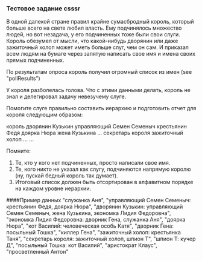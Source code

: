 ### Тестовое задание csssr

В одной далекой стране правил крайне сумасбродный король, который больше всего на свете любил власть.
Ему подчинялось множество людей, но вот незадача, у его подчиненных тоже были свои слуги.
Король обезумел от мысли, что какой-нибудь дворянин или даже зажиточный холоп может иметь больше слуг, чем он сам.
И приказал всем людям на бумаге через запятую написать свое имя и имена своих прямых подчиненных.

По результатам опроса король получил огромный список из имен (see "pollResults")

У короля разболелась голова. Что с этими данными делать, король не знал и делегировал задачу невезучему слуге.

Помогите слуге правильно составить иерархию и подготовить  отчет для короля следующим образом:
 
король
    дворянин Кузькин
        управляющий Семен Семеныч
            крестьянин Федя
            доярка Нюра
        жена Кузькина
        ...
    секретарь короля
        зажиточный холоп
        ...
    ...
 
Помните:
 1. Те, кто у кого нет подчиненных, просто написали свое имя.
 2. Те, кого никто не указал как слугу, подчиняются напрямую королю (ну, пускай бедный король так думает).
 3. Итоговый список должен быть отсортирован в алфавитном порядке на каждом уровне иерархии.


####Пример данных
"служанка Аня",
"управляющий Семен Семеныч: крестьянин Федя, доярка Нюра",
"дворянин Кузькин: управляющий Семен Семеныч, жена Кузькина, экономка Лидия Федоровна",
"экономка Лидия Федоровна: дворник Гена, служанка Аня",
"доярка Нюра",
"кот Василий: человеческая особь Катя",
"дворник Гена: посыльный Тошка",
"киллер Гена",
"зажиточный холоп: крестьянка Таня",
"секретарь короля: зажиточный холоп, шпион Т",
"шпион Т: кучер Д",
"посыльный Тошка: кот Василий",
"аристократ Клаус",
"просветленный Антон"
